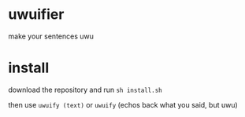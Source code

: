 # uwuifier

make your sentences uwu

# install 

download the repository and run
`sh install.sh`

then use 
`uwuify (text)` 
or 
`uwuify` (echos back what you said, but uwu)
